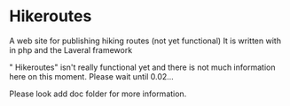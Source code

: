 # Hikeroutes
A web site for publishing hiking routes (not yet functional)
It is written with  in php and the Laveral framework

" Hikeroutes" isn't really functional yet and there is not much information here on this moment. Please wait until 0.02...

Please look add doc folder for more information.
